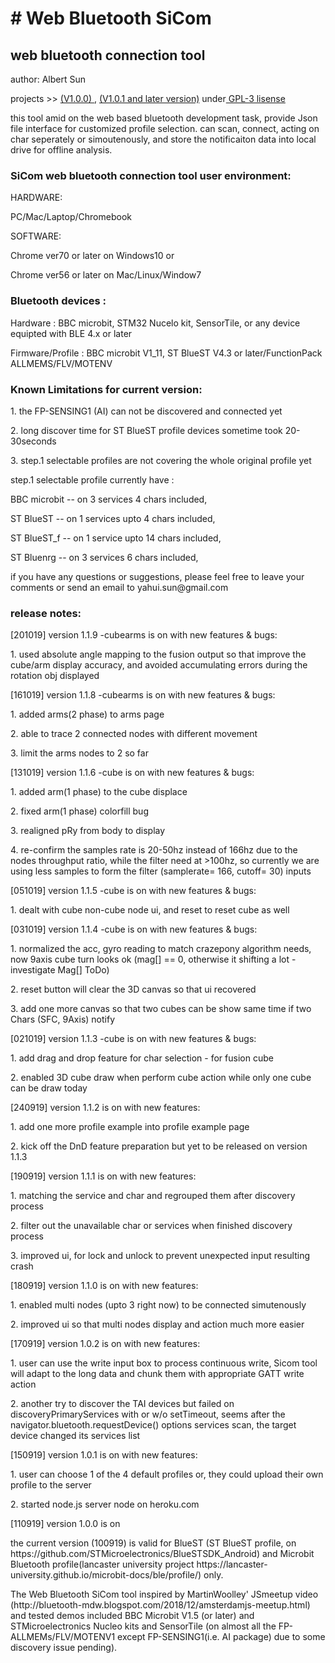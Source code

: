 <h1> # Web Bluetooth SiCom </h1>
<h2>web bluetooth connection tool</h2>
<p>author: Albert Sun </p>
<p>projects >> <a href=https://alberthinku.githut.io> (V1.0.0) </a>, <a href=https://sicomblue.herokuapp.com> (V1.0.1 and later version)</a> under<a href=license> GPL-3 lisense</a></p>


<p>this tool amid on the web based bluetooth development task, provide Json file interface for customized profile selection. can scan, connect, acting on char seperately or simoutenously, and store the notificaiton data into local drive for offline analysis.</p>

<h3>SiCom web bluetooth connection tool user environment:</h3>
<p>HARDWARE: 
<p>PC/Mac/Laptop/Chromebook</p>
<p>SOFTWARE: </p>
  <p>Chrome ver70 or later on Windows10 or</p>
  <p>Chrome ver56 or later on Mac/Linux/Window7</p>

<h3>Bluetooth devices : </h3>
<p>Hardware : BBC microbit, STM32 Nucelo kit, SensorTile, or any device equipted with BLE 4.x or later<p>
<p>Firmware/Profile : BBC microbit V1_11, ST BlueST V4.3 or later/FunctionPack ALLMEMS/FLV/MOTENV </p>

<h3>Known Limitations for current version:</h3>
<p>1. the FP-SENSING1 (AI) can not be discovered and connected yet</p>
<p>2. long discover time for ST BlueST profile devices sometime took 20-30seconds</p>
<p>3. step.1 selectable profiles are not covering the whole original profile yet </p>
<p>  step.1 selectable profile currently have :
<p>   BBC microbit -- on 3 services 4 chars included,
<p>  ST BlueST -- on 1 services upto 4 chars included,
<p>  ST BlueST_f -- on 1 service upto 14 chars included,
<p>  ST Bluenrg -- on 3 services 6 chars included,

<p>if you have any questions or suggestions, please feel free to leave your comments or send an email to yahui.sun@gmail.com</p>

<h3>release notes:</h3>

<p>[201019] version 1.1.9 -cubearms is on with new features & bugs:</p>
<p>1. used absolute angle mapping to the fusion output so that improve the cube/arm display accuracy, and avoided accumulating errors during the rotation obj displayed</p>

<p>[161019] version 1.1.8 -cubearms is on with new features & bugs:</p>
<p>1. added arms(2 phase) to arms page</p>
<p>2. able to trace 2 connected nodes with different movement</p>
<p>3. limit the arms nodes to 2 so far</p>

<p>[131019] version 1.1.6 -cube is on with new features & bugs:</p>
<p>1. added arm(1 phase) to the cube displace</p>
<p>2. fixed arm(1 phase) colorfill bug</p>
<p>3. realigned pRy from body to display</p>
<p>4. re-confirm the samples rate is 20-50hz instead of 166hz due to the nodes throughput ratio, while the filter need at >100hz, so currently we are using less samples to form the filter (samplerate= 166, cutoff= 30) inputs</p>

<p>[051019] version 1.1.5 -cube is on with new features & bugs:</p>
<p>1. dealt with cube non-cube node ui, and reset to reset cube as well</p>

<p>[031019] version 1.1.4 -cube is on with new features & bugs:</p>
<p>1. normalized the acc, gyro reading to match crazepony algorithm needs, now 9axis cube turn looks ok (mag[] == 0, otherwise it shifting a lot - investigate Mag[] ToDo)</p>
<p>2. reset button will clear the 3D canvas so that ui recovered</p>
<p>3. add one more canvas so that two cubes can be show same time if two Chars (SFC, 9Axis) notify</p>


<p>[021019] version 1.1.3 -cube is on with new features & bugs:</p>
<p>1. add drag and drop feature for char selection - for fusion cube</p>
<p>2. enabled 3D cube draw when perform cube action while only one cube can be draw today</p>


<p>[240919] version 1.1.2 is on with new features:</p>
<p>1. add one more profile example into profile example page</p>
<p>2. kick off the DnD feature preparation but yet to be released on version 1.1.3</p>

<p>[190919] version 1.1.1 is on with new features:</p>
<p>1. matching the service and char and regrouped them after discovery process</p>
<p>2. filter out the unavailable char or services when finished discovery process</p>
<p>3. improved ui, for lock and unlock to prevent unexpected input resulting crash</p>

<p>[180919] version 1.1.0 is on with new features:</p>
<p>1. enabled multi nodes (upto 3 right now) to be connected simutenously</p>
<p>2. improved ui so that multi nodes display and action much more easier</p>

<p>[170919] version 1.0.2 is on with new features:</p>
<p>1. user can use the write input box to process continuous write, Sicom tool will adapt to the long data and chunk them with appropriate GATT write action</p>
<p>2. another try to discover the TAI devices but failed on discoveryPrimaryServices with or w/o setTimeout, seems after the navigator.bluetooth.requestDevice() options services scan, the target device changed its services list</p>


<p>[150919] version 1.0.1 is on with new features:</p>
<p>1. user can choose 1 of the 4 default profiles or, they could upload their own profile to the server
<p>2. started node.js server node on heroku.com

<p>[110919] version 1.0.0 is on</p>
<p>the current version (100919) is valid for BlueST (ST BlueST profile, on https://github.com/STMicroelectronics/BlueSTSDK_Android) and Microbit Bluetooth profile(lancaster university project https://lancaster-university.github.io/microbit-docs/ble/profile/) only. 
<p>The Web Bluetooth SiCom tool inspired by MartinWoolley' JSmeetup video (http://bluetooth-mdw.blogspot.com/2018/12/amsterdamjs-meetup.html) and tested demos included BBC Microbit V1.5 (or later) and STMicroelectronics Nucleo kits and SensorTile (on almost all the FP-ALLMEMs/FLV/MOTENV1 except FP-SENSING1(i.e. AI package) due to some discovery issue pending).

<end>
